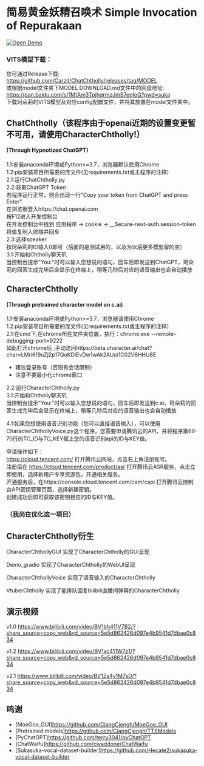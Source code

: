 # 简易黄金妖精召唤术 Simple Invocation of Repurakaan

[![Open Demo](https://colab.research.google.com/assets/colab-badge.svg)](https://colab.research.google.com/github/Carzit/ChatChtholly/blob/main/ChatChthollyDemo.ipynb) 

### VITS模型下载：
您可通过Release下载: https://github.com/Carzit/ChatChtholly/releases/tag/MODEL  
或根据model文件夹下MODEL DOWNLOAD.md文件中的网盘地址: https://pan.baidu.com/s/1MtAm3TpjhqrmzJmS7eqIoQ?pwd=suka  
下载珂朵莉的VITS模型及对应config配置文件，并将其放置在model文件夹中。

## ChatChtholly（该程序由于openai近期的设置变更暂不可用，请使用CharacterChtholly!）
#### (Through Hypnotized ChatGPT)
1.1:安装anaconda环境或Python>=3.7，浏览器默认使用Chrome  
1.2:pip安装项目所需要的库文件(见requirements.txt或主程序的注释）  
2.1:运行ChatChtholly.py  
2.2:获取ChatGPT Token  
若程序运行正常，则会出现一行“Copy your token from ChatGPT and press Enter”  
在浏览器登入https://chat.openai.com  
按F12进入开发控制台  
在开发控制台中找到 应用程序 -> cookie -> __Secure-next-auth.session-token  
将值复制入终端并回车  
2.3:选择speaker  
按珂朵莉的ID输入0即可（后面的是测试用的，以及为以后更多模型留的空）  
3.1:开始和Chtholly聊天叭  
当控制台提示"You:"时可以输入您想说的语句，回车后即发送到ChatGPT，珂朵莉的回答生成完毕后会显示在终端上，稍等几秒后对应的语音输出也会自动播放  
 
## CharacterChtholly
#### (Through pretrained character model on c.ai)
1.1:安装anaconda环境或Python>=3.7，浏览器请使用Chrome  
1.2:pip安装项目所需要的库文件(见requirements.txt或主程序的注释）  
2.1:在cmd下,在chrome所在文件夹位置，执行：chrome.exe --remote-debugging-port=9222  
如此打开chrome后 ,手动访问https://beta.character.ai/chat?char=LMri6f9uZj2p17QoKDiEvDw1wAk2AUoi1C02V6HHU8E

* 建议登录账号（否则有会话限制）  
* 注意不要最小化chrome窗口 

2.2:运行CharacterChtholly.py  
3.1:开始和Chtholly聊天叭  
当控制台提示"You:"时可以输入您想说的语句，回车后即发送到c.ai，珂朵莉的回答生成完毕后会显示在终端上，稍等几秒后对应的语音输出也会自动播放  

4.1:如果您想使用语音识别功能（您可以直接语音输入），可以使用CharacterChthollyVoice.py这个程序。您需要申请腾讯云的API，并将程序第69-70行的TC_ID与TC_KEY赋上您的语音识别api的ID与KEY值。

申请操作如下：  
https://cloud.tencent.com/ 打开腾讯云网站，点击右上角注册账号。  
注册后在 https://cloud.tencent.com/product/asr 打开腾讯云ASR服务，点击立即使用，选择新用户专享资源包，开通相关服务。   
开通服务后，在https://console.cloud.tencent.com/cam/capi 打开腾讯云控制台API密钥管理页面，选择新建密钥。  
创建成功后即可获取该密钥相应的ID与KEY值。  
 
### （我尚在优化这一项目） 

## CharacterChtholly衍生 
CharacterChthollyGUI
 实现了CharacterChtholly的GUI呈现  

Demo_gradio
 实现了CharacterChtholly的WebUI呈现  

CharacterChthollyVoice
 实现了语音输入的CharacterChtholly  

VtuberChtholly
 实现了能排队回复bilibili直播间弹幕的CharacterChtholly  
 
## 演示视频
v1.0 https://www.bilibili.com/video/BV1bh411V7B2/?share_source=copy_web&vd_source=5e5d862426d097e4b9541d7dbae0c834  

v1.2 https://www.bilibili.com/video/BV1xc411W7z1/?share_source=copy_web&vd_source=5e5d862426d097e4b9541d7dbae0c834  

v2.1 https://www.bilibili.com/video/BV1Zs4y1M7sD/?share_source=copy_web&vd_source=5e5d862426d097e4b9541d7dbae0c834



## 鸣谢
- [MoeGoe_GUI]https://github.com/CjangCjengh/MoeGoe_GUI
- [Pretrained models]https://github.com/CjangCjengh/TTSModels
- [PyChatGPT]https://github.com/terry3041/pyChatGPT
- [ChatWaifu]https://github.com/cjyaddone/ChatWaifu
- [Sukasuka-vocal-dataset-builder]https://github.com/Hecate2/sukasuka-vocal-dataset-builder
